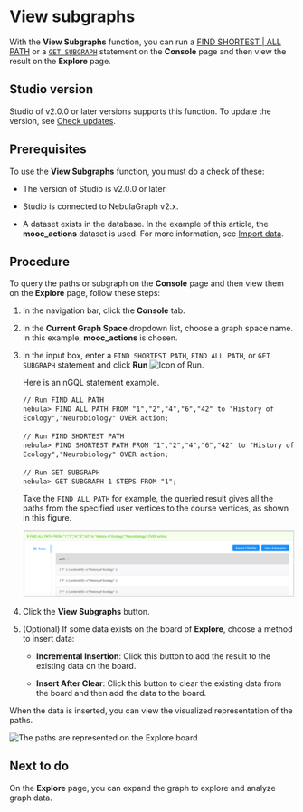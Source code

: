 # View subgraphs

With the **View Subgraphs** function, you can run a [FIND SHORTEST | ALL PATH](../../3.ngql-guide/16.subgraph-and-path/2.find-path.md) or a [`GET SUBGRAPH`](../../3.ngql-guide/16.subgraph-and-path/1.get-subgraph.md) statement on the **Console** page and then view the result on the **Explore** page.

## Studio version

Studio of v2.0.0 or later versions supports this function. To update the version, see [Check updates](../about-studio/st-ug-check-updates.md).

## Prerequisites

To use the **View Subgraphs** function, you must do a check of these:

- The version of Studio is v2.0.0 or later.

- Studio is connected to NebulaGraph v2.x.

- A dataset exists in the database. In the example of this article, the **mooc_actions** dataset is used. For more information, see [Import data](../quick-start/st-ug-import-data.md).

## Procedure

To query the paths or subgraph on the **Console** page and then view them on the **Explore** page, follow these steps:

1. In the navigation bar, click the **Console** tab.

2. In the **Current Graph Space** dropdown list, choose a graph space name. In this example, **mooc_actions** is chosen.

3. In the input box, enter a `FIND SHORTEST PATH`, `FIND ALL PATH`, or `GET SUBGRAPH` statement and click **Run** ![Icon of Run](https://docs-cdn.nebula-graph.com.cn/nebula-studio-docs/st-ug-008.png "Run").

   Here is an nGQL statement example.

   ```ngql
   // Run FIND ALL PATH
   nebula> FIND ALL PATH FROM "1","2","4","6","42" to "History of Ecology","Neurobiology" OVER action;

   // Run FIND SHORTEST PATH
   nebula> FIND SHORTEST PATH FROM "1","2","4","6","42" to "History of Ecology","Neurobiology" OVER action;

   // Run GET SUBGRAPH
   nebula> GET SUBGRAPH 1 STEPS FROM "1";
   ```

    Take the `FIND ALL PATH` for example, the queried result gives all the paths from the specified user vertices to the course vertices, as shown in this figure.

    ![The result window shows the queried paths](../figs/st-ug-049.png "The queried PATHs")

4. Click the **View Subgraphs** button.

5. (Optional) If some data exists on the board of **Explore**, choose a method to insert data:

    - **Incremental Insertion**: Click this button to add the result to the existing data on the board.

    - **Insert After Clear**: Click this button to clear the existing data from the board and then add the data to the board.

When the data is inserted, you can view the visualized representation of the paths.

![The paths are represented on the Explore board](https://docs-cdn.nebula-graph.com.cn/nebula-studio-docs/st-ug-046.png "Visualize paths")

## Next to do

On the **Explore** page, you can expand the graph to explore and analyze graph data.

